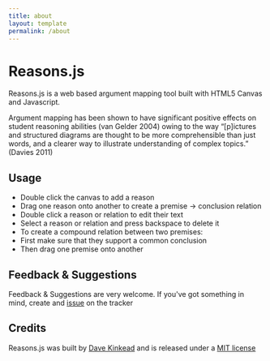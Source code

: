 ```yaml
---
title: about
layout: template
permalink: /about
---
```


# Reasons.js

Reasons.js is a web based argument mapping tool built with HTML5 Canvas and Javascript.

Argument mapping has been shown to have significant positive effects on student reasoning abilities (van Gelder 2004) owing to the way “[p]ictures and structured diagrams are thought to be more comprehensible than just words, and a clearer way to illustrate understanding of complex topics.” (Davies 2011)


## Usage

  - Double click the canvas to add a reason
  - Drag one reason onto another to create a premise -> conclusion relation
  - Double click a reason or relation to edit their text
  - Select a reason or relation and press backspace to delete it
  - To create a compound relation between two premises:
  - First make sure that they support a common conclusion
  - Then drag one premise onto another


## Feedback & Suggestions

Feedback & Suggestions are very welcome.  If you've got something in mind, create and [issue](https://github.com/davekinkead/reasons/issues) on the tracker

## Credits

Reasons.js was built by [Dave Kinkead](http://dave.kinkead.com.au) and is released under a [MIT license](/LICENSE)